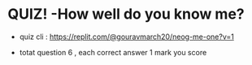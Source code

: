 # QUIZ! -How well do you know me?

- quiz cli : https://replit.com/@gouravmarch20/neog-me-one?v=1

- totat question 6 , each correct answer 1 mark you score
